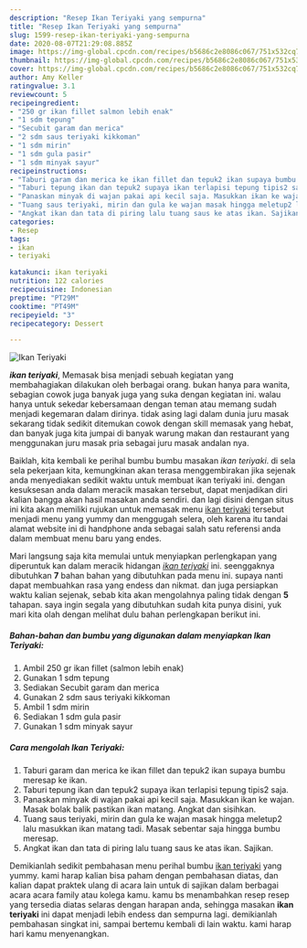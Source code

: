 ```yaml
---
description: "Resep Ikan Teriyaki yang sempurna"
title: "Resep Ikan Teriyaki yang sempurna"
slug: 1599-resep-ikan-teriyaki-yang-sempurna
date: 2020-08-07T21:29:08.885Z
image: https://img-global.cpcdn.com/recipes/b5686c2e8086c067/751x532cq70/ikan-teriyaki-foto-resep-utama.jpg
thumbnail: https://img-global.cpcdn.com/recipes/b5686c2e8086c067/751x532cq70/ikan-teriyaki-foto-resep-utama.jpg
cover: https://img-global.cpcdn.com/recipes/b5686c2e8086c067/751x532cq70/ikan-teriyaki-foto-resep-utama.jpg
author: Amy Keller
ratingvalue: 3.1
reviewcount: 5
recipeingredient:
- "250 gr ikan fillet salmon lebih enak"
- "1 sdm tepung"
- "Secubit garam dan merica"
- "2 sdm saus teriyaki kikkoman"
- "1 sdm mirin"
- "1 sdm gula pasir"
- "1 sdm minyak sayur"
recipeinstructions:
- "Taburi garam dan merica ke ikan fillet dan tepuk2 ikan supaya bumbu meresap ke ikan."
- "Taburi tepung ikan dan tepuk2 supaya ikan terlapisi tepung tipis2 saja."
- "Panaskan minyak di wajan pakai api kecil saja. Masukkan ikan ke wajan. Masak bolak balik pastikan ikan matang. Angkat dan sisihkan."
- "Tuang saus teriyaki, mirin dan gula ke wajan masak hingga meletup2 lalu masukkan ikan matang tadi. Masak sebentar saja hingga bumbu meresap."
- "Angkat ikan dan tata di piring lalu tuang saus ke atas ikan. Sajikan."
categories:
- Resep
tags:
- ikan
- teriyaki

katakunci: ikan teriyaki 
nutrition: 122 calories
recipecuisine: Indonesian
preptime: "PT29M"
cooktime: "PT49M"
recipeyield: "3"
recipecategory: Dessert

---
```



![Ikan Teriyaki](https://img-global.cpcdn.com/recipes/b5686c2e8086c067/751x532cq70/ikan-teriyaki-foto-resep-utama.jpg)

<b><i>ikan teriyaki</i></b>, Memasak bisa menjadi sebuah kegiatan yang membahagiakan dilakukan oleh berbagai orang. bukan hanya para wanita, sebagian cowok juga banyak juga yang suka dengan kegiatan ini. walau hanya untuk sekedar kebersamaan dengan teman atau memang sudah menjadi kegemaran dalam dirinya. tidak asing lagi dalam dunia juru masak sekarang tidak sedikit ditemukan cowok dengan skill memasak yang hebat, dan banyak juga kita jumpai di banyak warung makan dan restaurant yang menggunakan juru masak pria sebagai juru masak andalan nya.



Baiklah, kita kembali ke perihal bumbu bumbu masakan <i>ikan teriyaki</i>. di sela sela pekerjaan kita, kemungkinan akan terasa menggembirakan jika sejenak anda menyediakan sedikit waktu untuk membuat ikan teriyaki ini. dengan kesuksesan anda dalam meracik masakan tersebut, dapat menjadikan diri kalian bangga akan hasil masakan anda sendiri. dan lagi disini dengan situs ini kita akan memiliki rujukan untuk memasak menu <u>ikan teriyaki</u> tersebut menjadi menu yang yummy dan menggugah selera, oleh karena itu tandai alamat website ini di handphone anda sebagai salah satu referensi anda dalam membuat menu baru yang endes.


Mari langsung saja kita memulai untuk menyiapkan perlengkapan yang diperuntuk kan dalam meracik hidangan <u><i>ikan teriyaki</i></u> ini. seenggaknya dibutuhkan <b>7</b> bahan bahan yang dibutuhkan pada menu ini. supaya nanti dapat membuahkan rasa yang endess dan nikmat. dan juga persiapkan waktu kalian sejenak, sebab kita akan mengolahnya paling tidak dengan <b>5</b> tahapan. saya ingin segala yang dibutuhkan sudah kita punya disini, yuk mari kita olah dengan melihat dulu bahan perlengkapan berikut ini.

<!--inarticleads1-->

##### Bahan-bahan dan bumbu yang digunakan dalam menyiapkan Ikan Teriyaki:

1. Ambil 250 gr ikan fillet (salmon lebih enak)
1. Gunakan 1 sdm tepung
1. Sediakan Secubit garam dan merica
1. Gunakan 2 sdm saus teriyaki kikkoman
1. Ambil 1 sdm mirin
1. Sediakan 1 sdm gula pasir
1. Gunakan 1 sdm minyak sayur




<!--inarticleads2-->

##### Cara mengolah Ikan Teriyaki:

1. Taburi garam dan merica ke ikan fillet dan tepuk2 ikan supaya bumbu meresap ke ikan.
1. Taburi tepung ikan dan tepuk2 supaya ikan terlapisi tepung tipis2 saja.
1. Panaskan minyak di wajan pakai api kecil saja. Masukkan ikan ke wajan. Masak bolak balik pastikan ikan matang. Angkat dan sisihkan.
1. Tuang saus teriyaki, mirin dan gula ke wajan masak hingga meletup2 lalu masukkan ikan matang tadi. Masak sebentar saja hingga bumbu meresap.
1. Angkat ikan dan tata di piring lalu tuang saus ke atas ikan. Sajikan.




Demikianlah sedikit pembahasan menu perihal bumbu <u>ikan teriyaki</u> yang yummy. kami harap kalian bisa paham dengan pembahasan diatas, dan kalian dapat praktek ulang di acara lain untuk di sajikan dalam berbagai acara acara family atau kolega kamu. kamu bs menambahkan resep resep yang tersedia diatas selaras dengan harapan anda, sehingga masakan <b>ikan teriyaki</b> ini dapat menjadi lebih endess dan sempurna lagi. demikianlah pembahasan singkat ini, sampai bertemu kembali di lain waktu. kami harap hari kamu menyenangkan.
